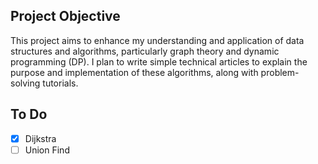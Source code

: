 ## Project Objective

This project aims to enhance my understanding and application of data structures and algorithms, particularly graph theory and dynamic programming (DP). I plan to write simple technical articles to explain the purpose and implementation of these algorithms, along with problem-solving tutorials.


## To Do

- [x] Dijkstra
- [ ] Union Find